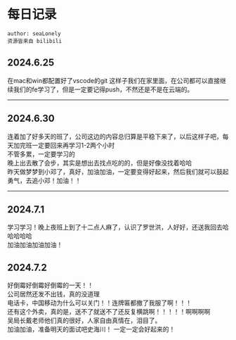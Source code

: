 # 每日记录
```
author: seaLonely
资源皆来自 bilibili
```
## 2024.6.25
在mac和win都配置好了vscode的git
这样子我们在家里面，在公司都可以直接继续我们的fe学习了，但是一定要记得push，不然还是不是在云端的。

-----

## 2024.6.30
连着加了好多天的班了，公司这边的内容总归算是平稳下来了，以后这样子吧，每天加完班一定要回来再学习1-2两个小时  
不管多累，一定要学习的  
晚上出去散了会步，其实是想出去找点吃的的，但是好像没找着哈哈  
昨天做梦梦到小邓了，真好，加油加油，一定要变得好起来，然后我们就可以鼓起勇气，去追小邓！加油！！  

-----

## 2024.7.1
学习学习！晚上夜班上到了十二点人麻了，认识了罗世洪，人好好，还送我回去哈哈哈哈哈  
加油加油加油加油！

## 2024.7.2
好倒霉好倒霉好倒霉的一天！！  
公司居然还发不出钱，真的没道理   
电话卡，中国移动为什么可以关门！！连牌匾都撤了我服了啊！！！  
还有这个外卖，真的是，送不了就送不了还反复横跳啊！！！！！啊啊啊啊   
吴局长戴老师他们真的很好，人家自由真情在，泪目了。  
加油加油，准备明天的面试吧史海川！
一定一定会好起来的！